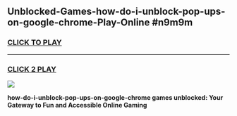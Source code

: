 
## Unblocked-Games-how-do-i-unblock-pop-ups-on-google-chrome-Play-Online #n9m9m
<h3>
<a href="https://news.freeplayer.one?title=how-do-i-unblock-pop-ups-on-google-chrome&ref=3">CLICK TO PLAY</a></h3>
<hr>

<h3>
<a href="https://news.freeplayer.one?title=how-do-i-unblock-pop-ups-on-google-chrome&ref=3">CLICK 2 PLAY</a>
  
</h3>

<a href="https://news.freeplayer.one?title=how-do-i-unblock-pop-ups-on-google-chrome&ref=3"><img src="https://clearcache.store/games.png"></a>


**how-do-i-unblock-pop-ups-on-google-chrome games unblocked: Your Gateway to Fun and Accessible Online Gaming**
